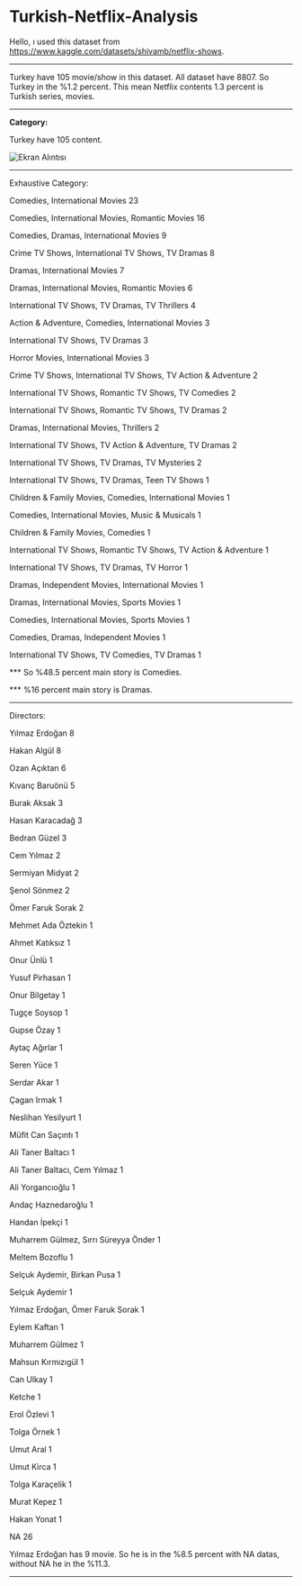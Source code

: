 # Turkish-Netflix-Analysis

Hello, ı used this dataset from https://www.kaggle.com/datasets/shivamb/netflix-shows.

***********************************************************************************************************************************************************

Turkey have 105 movie/show in this dataset. All dataset have 8807. So Turkey in the %1.2 percent. This mean Netflix contents 1.3 percent is Turkish series, movies.

-------------------------------------------------------------------

**Category:** 

Turkey have 105 content.

![Ekran Alıntısı](https://user-images.githubusercontent.com/83331577/188179563-4c7aa024-e6ab-4088-b07e-87d349884cdc.PNG)

-------------------------------------------------------------------

Exhaustive Category:

Comedies, International Movies                                      23

Comedies, International Movies, Romantic Movies                     16

Comedies, Dramas, International Movies                               9

Crime TV Shows, International TV Shows, TV Dramas                    8

Dramas, International Movies                                         7

Dramas, International Movies, Romantic Movies                        6

International TV Shows, TV Dramas, TV Thrillers                      4

Action & Adventure, Comedies, International Movies                   3

International TV Shows, TV Dramas                                    3

Horror Movies, International Movies                                  3

Crime TV Shows, International TV Shows, TV Action & Adventure        2

International TV Shows, Romantic TV Shows, TV Comedies               2

International TV Shows, Romantic TV Shows, TV Dramas                 2

Dramas, International Movies, Thrillers                              2

International TV Shows, TV Action & Adventure, TV Dramas             2

International TV Shows, TV Dramas, TV Mysteries                      2

International TV Shows, TV Dramas, Teen TV Shows                     1

Children & Family Movies, Comedies, International Movies             1

Comedies, International Movies, Music & Musicals                     1

Children & Family Movies, Comedies                                   1

International TV Shows, Romantic TV Shows, TV Action & Adventure     1

International TV Shows, TV Dramas, TV Horror                         1

Dramas, Independent Movies, International Movies                     1

Dramas, International Movies, Sports Movies                          1

Comedies, International Movies, Sports Movies                        1

Comedies, Dramas, Independent Movies                                 1

International TV Shows, TV Comedies, TV Dramas                       1

*** So %48.5 percent main story is Comedies.

*** %16 percent main story is Dramas.

-------------------------------------------------------------------

Directors:

Yılmaz Erdoğan                          8

Hakan Algül                             8

Ozan Açıktan                            6

Kıvanç Baruönü                          5

Burak Aksak                             3

Hasan Karacadağ                         3

Bedran Güzel                            3

Cem Yılmaz                              2

Sermiyan Midyat                         2

Şenol Sönmez                            2

Ömer Faruk Sorak                        2

Mehmet Ada Öztekin                      1

Ahmet Katıksız                          1

Onur Ünlü                               1

Yusuf Pirhasan                          1

Onur Bilgetay                           1

Tugçe Soysop                            1

Gupse Özay                              1

Aytaç Ağırlar                           1

Seren Yüce                              1

Serdar Akar                             1

Çagan Irmak                             1

Neslihan Yesilyurt                      1

Müfit Can Saçıntı                       1

Ali Taner Baltacı                       1

Ali Taner Baltacı, Cem Yılmaz           1

Ali Yorgancıoğlu                        1

Andaç Haznedaroğlu                      1

Handan İpekçi                           1

Muharrem Gülmez, Sırrı Süreyya Önder    1

Meltem Bozoflu                          1

Selçuk Aydemir, Birkan Pusa             1

Selçuk Aydemir                          1

Yılmaz Erdoğan, Ömer Faruk Sorak        1

Eylem Kaftan                            1

Muharrem Gülmez                         1

Mahsun Kırmızıgül                       1

Can Ulkay                               1

Ketche                                  1

Erol Özlevi                             1

Tolga Örnek                             1

Umut Aral                               1

Umut Kirca                              1

Tolga Karaçelik                         1

Murat Kepez                             1

Hakan Yonat                             1

NA                                      26

Yılmaz Erdoğan has 9 movie. So he is in the %8.5 percent with NA datas, without NA he in the %11.3.


***********************************************************************************************************************************************************
